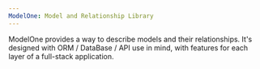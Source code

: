 ```yaml
---
ModelOne: Model and Relationship Library
---
```


ModelOne provides a way to describe models and their relationships. It's designed
with ORM / DataBase / API use in mind, with features for each layer of a full-stack
application.
